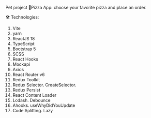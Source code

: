Pet project 🍕Pizza App: choose your favorite pizza and place an order.

🛠 Technologies:

1. Vite
2. yarn
3. ReactJS 18
4. TypeScript
5. Bootstrap 5
6. SCSS
7. React Hooks
8. Mockapi
9. Axios
10. React Router v6
11. Redux Toolkit
12. Redux Selector. CreateSelector.
13. Redux Persist
14. React Content Loader
15. Lodash. Debounce
16. Ahooks. useWhyDidYouUpdate
17. Code Splitting. Lazy
